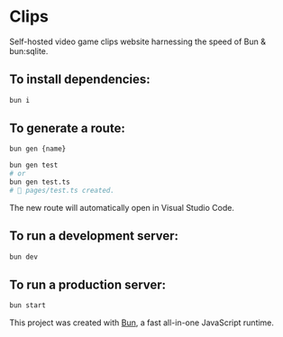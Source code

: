 # Clips

Self-hosted video game clips website harnessing the speed of Bun & bun:sqlite.

## To install dependencies:

```bash
bun i
```

## To generate a route:

```bash
bun gen {name}

bun gen test
# or
bun gen test.ts
# 📝 pages/test.ts created.
```

The new route will automatically open in Visual Studio Code.

## To run a development server:

```bash
bun dev
```

## To run a production server:

```bash
bun start
```

This project was created with [Bun](https://bun.sh), a fast all-in-one JavaScript runtime.
